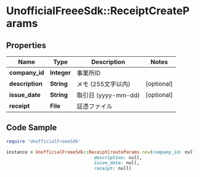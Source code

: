 # UnofficialFreeeSdk::ReceiptCreateParams

## Properties

Name | Type | Description | Notes
------------ | ------------- | ------------- | -------------
**company_id** | **Integer** | 事業所ID | 
**description** | **String** | メモ (255文字以内) | [optional] 
**issue_date** | **String** | 取引日 (yyyy-mm-dd) | [optional] 
**receipt** | **File** | 証憑ファイル | 

## Code Sample

```ruby
require 'UnofficialFreeeSdk'

instance = UnofficialFreeeSdk::ReceiptCreateParams.new(company_id: null,
                                 description: null,
                                 issue_date: null,
                                 receipt: null)
```



